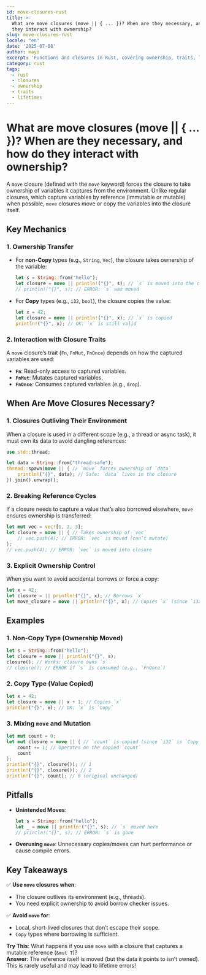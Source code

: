 ```yaml
---
id: move-closures-rust
title: >-
  What are move closures (move || { ... })? When are they necessary, and how do
  they interact with ownership?
slug: move-closures-rust
locale: "en"
date: '2025-07-08'
author: mayo
excerpt: 'Functions and closures in Rust, covering ownership, traits, lifetimes'
category: rust
tags:
  - rust
  - closures
  - ownership
  - traits
  - lifetimes
---
```


# What are move closures (move || { ... })? When are they necessary, and how do they interact with ownership?

A `move` closure (defined with the `move` keyword) forces the closure to take ownership of variables it captures from the environment. Unlike regular closures, which capture variables by reference (immutable or mutable) when possible, `move` closures move or copy the variables into the closure itself.

## Key Mechanics

### 1. Ownership Transfer

- For **non-Copy** types (e.g., `String`, `Vec`), the closure takes ownership of the variable:
  ```rust
  let s = String::from("hello");
  let closure = move || println!("{}", s); // `s` is moved into the closure
  // println!("{}", s); // ERROR: `s` was moved
  ```

- For **Copy** types (e.g., `i32`, `bool`), the closure copies the value:
  ```rust
  let x = 42;
  let closure = move || println!("{}", x); // `x` is copied
  println!("{}", x); // OK: `x` is still valid
  ```

### 2. Interaction with Closure Traits

A `move` closure’s trait (`Fn`, `FnMut`, `FnOnce`) depends on how the captured variables are used:

- **`Fn`**: Read-only access to captured variables.
- **`FnMut`**: Mutates captured variables.
- **`FnOnce`**: Consumes captured variables (e.g., `drop`).

## When Are Move Closures Necessary?

### 1. Closures Outliving Their Environment

When a closure is used in a different scope (e.g., a thread or async task), it must own its data to avoid dangling references:
```rust
use std::thread;

let data = String::from("thread-safe");
thread::spawn(move || { // `move` forces ownership of `data`
    println!("{}", data); // Safe: `data` lives in the closure
}).join().unwrap();
```

### 2. Breaking Reference Cycles

If a closure needs to capture a value that’s also borrowed elsewhere, `move` ensures ownership is transferred:
```rust
let mut vec = vec![1, 2, 3];
let closure = move || { // Takes ownership of `vec`
    // vec.push(4); // ERROR: `vec` is moved (can’t mutate)
};
// vec.push(4); // ERROR: `vec` is moved into closure
```

### 3. Explicit Ownership Control

When you want to avoid accidental borrows or force a copy:
```rust
let x = 42;
let closure = || println!("{}", x); // Borrows `x`
let move_closure = move || println!("{}", x); // Copies `x` (since `i32` is `Copy`)
```

## Examples

### 1. Non-Copy Type (Ownership Moved)
```rust
let s = String::from("hello");
let closure = move || println!("{}", s);
closure(); // Works: closure owns `s`
// closure(); // ERROR if `s` is consumed (e.g., `FnOnce`)
```

### 2. Copy Type (Value Copied)
```rust
let x = 42;
let closure = move || x + 1; // Copies `x`
println!("{}", x); // OK: `x` is `Copy`
```

### 3. Mixing `move` and Mutation
```rust
let mut count = 0;
let mut closure = move || { // `count` is copied (since `i32` is `Copy`)
    count += 1; // Operates on the copied `count`
    count
};
println!("{}", closure()); // 1
println!("{}", closure()); // 2
println!("{}", count); // 0 (original unchanged)
```

## Pitfalls

- **Unintended Moves**:
  ```rust
  let s = String::from("hello");
  let _ = move || println!("{}", s); // `s` moved here
  // println!("{}", s); // ERROR: `s` is gone
  ```

- **Overusing `move`**:
  Unnecessary copies/moves can hurt performance or cause compile errors.

## Key Takeaways

✅ **Use `move` closures when**:
- The closure outlives its environment (e.g., threads).
- You need explicit ownership to avoid borrow checker issues.

✅ **Avoid `move` for**:
- Local, short-lived closures that don’t escape their scope.
- `Copy` types where borrowing is sufficient.

**Try This**: What happens if you use `move` with a closure that captures a mutable reference (`&mut T`)?  
**Answer**: The reference itself is moved (but the data it points to isn’t owned). This is rarely useful and may lead to lifetime errors!
